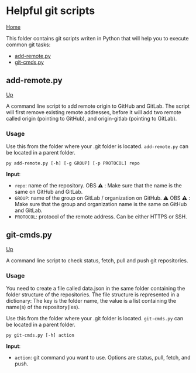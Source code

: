# Helpful git scripts

[Home](../README.md)

This folder contains git scripts writen in Python that will help you to execute common git tasks:
* [add-remote.py](#add-remote-py)
* [git-cmds.py](#git-cmds.py
)
## add-remote.py

[Up](#helpful-git-scripts)

A command line script to add remote origin to GitHub and GitLab. 
The script will first remove existing remote addresses, before it will add two remote called origin (pointing to GitHub), and origin-gitlab (pointing to GitLab).
 
### Usage 
  
Use this from the folder where your .git folder is located.
`add-remote.py` can be located in a parent folder.
 
```
py add-remote.py [-h] [-g GROUP] [-p PROTOCOL] repo
```
 
__Input__:  
 
* `repo`: name of the repository. OBS :warning: : Make sure that the name is the same on GitHub and GitLab.
* `GROUP`: 
 name of the group on GitLab / organization on GitHub. 
:warning: OBS :warning: : Make sure that the group and organization name is the same on GitHub and GitLab.
* `PROTOCOL`:
protocol of the remote address. 
Can be either HTTPS or SSH. 
 
## git-cmds.py
 
[Up](#helpful-git-scripts)
 
A command line script to check status, fetch, pull and push git repositories.
 
### Usage
 
You need to create a file called data.json in the same folder containing the folder structure of the repositories.
The file structure is represented in a dictionary: The key is the folder name, the value is a list containing the name(s) of the repository(ies).
 
Use this from the folder where your .git folder is located.
`git-cmds.py` can be located in a parent folder.

```
py git-cmds.py [-h] action
```

 __Input__:  
* `action`: git command you want to use.
Options are status, pull, fetch, and push.
